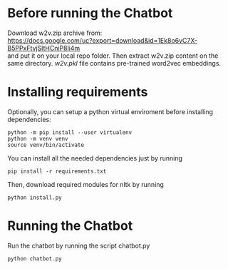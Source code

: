 # Before running the Chatbot
Download w2v.zip archive from: <br/>
https://docs.google.com/uc?export=download&id=1Ek8o6vC7X-B5PPxFtvjSltHCniP8li4m <br/>
and put it on your local repo folder. Then extract w2v.zip content on the same directory.
*w2v.pkl* file contains pre-trained word2vec embeddings.
# Installing requirements
Optionally, you can setup a python virtual enviroment before installing dependencies:

 `python -m pip install --user virtualenv` <br/>
` python -m venv venv `<br/>
` source venv/bin/activate `<br/>

You can install all the needed dependencies just by running <br/>

` pip install -r requirements.txt `

Then, download required modules for nltk by running <br/>

` python install.py `

# Running the Chatbot
Run the chatbot by running the script chatbot.py

` python chatbot.py `


